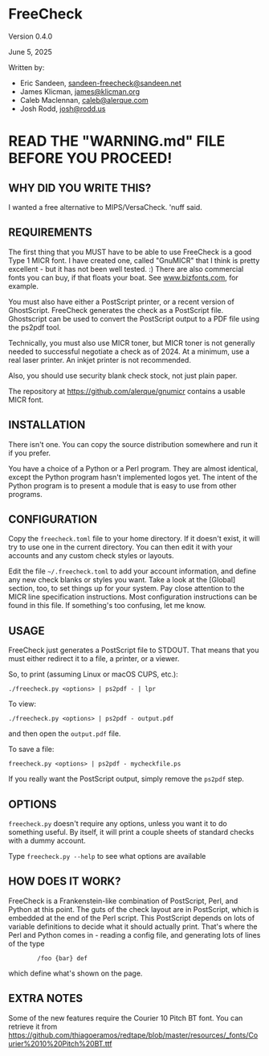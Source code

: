 FreeCheck
=========
Version 0.4.0

June 5, 2025

Written by:
- Eric Sandeen, <sandeen-freecheck@sandeen.net>
- James Klicman, <james@klicman.org>
- Caleb Maclennan, <caleb@alerque.com>
- Josh Rodd, <josh@rodd.us>


READ THE "WARNING.md" FILE BEFORE YOU PROCEED!
==============================================


WHY DID YOU WRITE THIS?
-----------------------
I wanted a free alternative to MIPS/VersaCheck. 'nuff said.


REQUIREMENTS
------------
The first thing that you MUST have to be able to use FreeCheck is a
good Type 1 MICR font. I have created one, called "GnuMICR" that I think
is pretty excellent - but it has not been well tested. :) There are also
commercial fonts you can buy, if that floats your boat. See
www.bizfonts.com, for example.

You must also have either a PostScript printer, or a recent version
of GhostScript. FreeCheck generates the check as a PostScript file.
Ghostscript can be used to convert the PostScript output to a PDF file
using the ps2pdf tool.

Technically, you must also use MICR toner, but MICR toner is not generally
needed to successful negotiate a check as of 2024. At a minimum, use a real
laser printer. An inkjet printer is not recommended.

Also, you should use security blank check stock, not just plain
paper.

The repository at <https://github.com/alerque/gnumicr> contains a usable
MICR font.

INSTALLATION
------------

There isn't one. You can copy the source distribution somewhere and run it
if you prefer.

You have a choice of a Python or a Perl program. They are almost identical,
except the Python program hasn't implemented logos yet. The intent of the
Python program is to present a module that is easy to use from other
programs.

CONFIGURATION
-------------

Copy the `freecheck.toml` file to your home directory. If it doesn't exist,
it will try to use one in the current directory. You can then edit it with
your accounts and any custom check styles or layouts.

Edit the file `~/.freecheck.toml` to add your account information, and define
any new check blanks or styles you want.  Take a look at the [Global]
section, too, to set things up for your system. Pay close attention
to the MICR line specification instructions. Most configuration instructions
can be found in this file. If something's too confusing, let me know.

USAGE
-----
FreeCheck just generates a PostScript file to STDOUT. That means that you
must either redirect it to a file, a printer, or a viewer.

So, to print (assuming Linux or macOS CUPS, etc.):
```
./freecheck.py <options> | ps2pdf - | lpr
```

To view:
```
./freecheck.py <options> | ps2pdf - output.pdf
```

and then open the `output.pdf` file.

To save a file:
```
freecheck.py <options> | ps2pdf - mycheckfile.ps
```

If you really want the PostScript output, simply remove the `ps2pdf`
step.


OPTIONS
-------
`freecheck.py` doesn't require any options, unless you want it to do something
useful. By itself, it will print a couple sheets of standard checks
with a dummy account.

Type `freecheck.py --help` to see what options are available


HOW DOES IT WORK?
-----------------
FreeCheck is a Frankenstein-like combination of PostScript, Perl, and
Python at this point. The guts of the check layout are in PostScript,
which is embedded at the end of the Perl script. This PostScript depends
on lots of variable definitions to decide what it should actually print.
That's where the Perl and Python comes in - reading a config file, and
generating lots of lines of the type

```
        /foo {bar} def
```
which define what's shown on the page.


EXTRA NOTES
-----------

Some of the new features require the Courier 10 Pitch BT font. You can
retrieve it from
<https://github.com/thiagoeramos/redtape/blob/master/resources/_fonts/Courier%2010%20Pitch%20BT.ttf>
